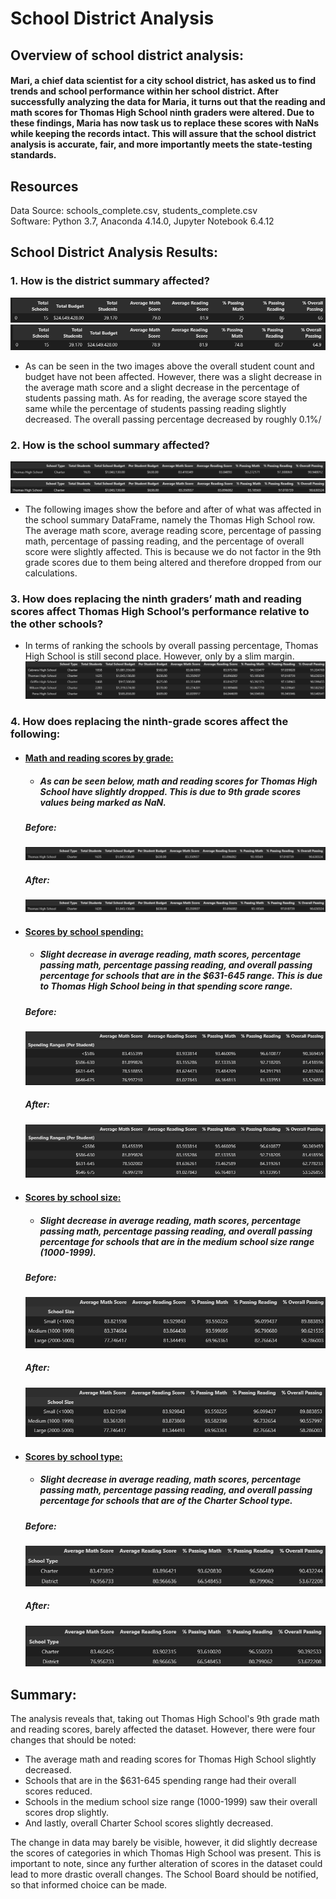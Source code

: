 # School District Analysis

## Overview of school district analysis:
#### Mari, a chief data scientist for a city school district, has asked us to find trends and school performance within her school district. After successfully analyzing the data for Maria, it turns out that the reading and math scores for Thomas High School ninth graders were altered. Due to these findings, Maria has now task us to replace these scores with NaNs while keeping the records intact. This will assure that the school district analysis is accurate, fair, and more importantly meets the state-testing standards.

## Resources 
Data Source: schools_complete.csv, students_complete.csv<br>
Software: Python 3.7, Anaconda 4.14.0, Jupyter Notebook 6.4.12

## School District Analysis Results:

### 1. How is the district summary affected?

![district_summary_before](district_summary_before.png)
![district_summary_after](district_summary_after.png)

- As can be seen in the two images above the overall student count and budget have not been affected.
 However, there was a slight decrease in the average math score and a slight decrease in the percentage of students passing math. As for reading, the average score stayed the same while the percentage of students passing reading slightly decreased. The overall passing percentage decreased by roughly 0.1%/

### 2. How is the school summary affected?
![school_summary_before](school_summary_before.png)
![school_summary_after](school_summary_after.png)
- The following images show the before and after of what was affected in the school summary DataFrame, namely the Thomas High School row. The average math score, average reading score, percentage of passing math, percentage of passing reading, and the percentage of overall score were slightly affected. This is because we do not factor in the 9th grade scores due to them being altered and therefore dropped from our calculations.

### 3.  How does replacing the ninth graders’ math and reading scores affect Thomas High School’s performance relative to the other schools?
- In terms of ranking the schools by overall passing percentage, Thomas High School is still second place. However, only by a slim margin.
![top_five_high_schools](top_five_high_schools.png)

### 4. How does replacing the ninth-grade scores affect the following:
- #### <u>Math and reading scores by grade:</u>
    * ##### As can be seen below, math and reading scores for Thomas High School have slightly dropped. This is due to 9th grade scores values being marked as NaN.
    ##### Before:
    ![average_math_reading_scores_before](average_math_reading_scores_before.png)
    ##### After:
    ![average_math_reading_scores_after](average_math_reading_scores_after.png)

- #### <u>Scores by school spending:</u>
    * ##### Slight decrease in average reading, math scores, percentage passing math, percentage passing reading, and overall passing percentage for schools that are in the $631-645 range. This is due to Thomas High School being in that spending score range.
    ##### Before:
    ![scores_by_school_spending_before.png](scores_by_school_spending_before.png)
    ##### After:
    ![scores_by_school_spending_after.png](scores_by_school_spending_after.png)


- #### <u>Scores by school size:</u>
    * ##### Slight decrease in average reading, math scores, percentage passing math, percentage passing reading, and overall passing percentage for schools that are in the medium school size range (1000-1999).
    ##### Before:
    ![scores_by_school_size_before.png](scores_by_school_size_before.png)
    ##### After:
    ![scores_by_school_size_after.png](scores_by_school_size_after.png)

- #### <u>Scores by school type:</u>
    * ##### Slight decrease in average reading, math scores, percentage passing math, percentage passing reading, and overall passing percentage for schools that are of the Charter School type.
    ##### Before:
    ![scores_by_school_type_before.png](scores_by_school_type_before.png)
    ##### After:
    ![scores_by_school_type_after.png](scores_by_school_type_after.png)

## Summary:
The analysis reveals that, taking out Thomas High School's 9th grade math and reading scores, barely affected the dataset. However, there were four changes that should be noted:
- The average math and reading scores for Thomas High School slightly decreased.
- Schools that are in the $631-645 spending range had their overall scores reduced.
- Schools in the medium school size range (1000-1999) saw their overall scores drop slightly.
- And lastly, overall Charter School scores slightly decreased.

The change in data may barely be visible, however, it did slightly decrease the scores of categories in which Thomas High School was present. This is important to note, since any further alteration of scores in the dataset could lead to more drastic overall changes. The School Board should be notified, so that informed choice can be made.
